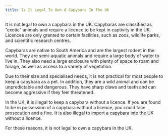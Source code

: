 ```yaml
---
title: Is It Legal To Own A Capybara In The Uk
---
```


It is not legal to own a capybara in the UK. Capybaras are classified as “exotic” animals and require a licence to be kept in captivity in the UK. Licences are only granted to certain facilities, such as zoos, wildlife parks, and scientific research centres.

Capybaras are native to South America and are the largest rodent in the world. They are semi-aquatic animals and require a large body of water to live in. They also need a large enclosure with plenty of space to roam and forage, as well as access to a variety of vegetation.

Due to their size and specialised needs, it is not practical for most people to keep a capybara as a pet. In addition, they are a wild animal and can be unpredictable and dangerous. They have sharp claws and teeth and can become aggressive if they feel threatened.

In the UK, it is illegal to keep a capybara without a licence. If you are found to be in possession of a capybara without a licence, you could face prosecution and a fine. It is also illegal to import a capybara into the UK without a licence.

For these reasons, it is not legal to own a capybara in the UK.